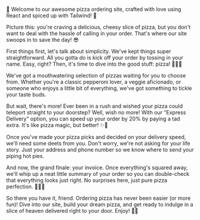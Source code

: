 🍕 Welcome to our awesome pizza ordering site, crafted with love using React and spiced up with Tailwind! 🚀

Picture this: you're craving a delicious, cheesy slice of pizza, but you don't want to deal with the hassle of calling in your order. That's where our site swoops in to save the day! 😎

First things first, let's talk about simplicity. We've kept things super straightforward. All you gotta do is kick off your order by tossing in your name. Easy, right? Then, it's time to dive into the good stuff: pizza! 🍕🍕🍕

We've got a mouthwatering selection of pizzas waiting for you to choose from. Whether you're a classic pepperoni lover, a veggie aficionado, or someone who enjoys a little bit of everything, we've got something to tickle your taste buds.

But wait, there's more! Ever been in a rush and wished your pizza could teleport straight to your doorstep? Well, wish no more! With our "Express Delivery" option, you can speed up your order by 20% by paying a tad extra. It's like pizza magic, but better! ✨💨

Once you've made your pizza picks and decided on your delivery speed, we'll need some deets from you. Don't worry, we're not asking for your life story. Just your address and phone number so we know where to send your piping hot pies.

And now, the grand finale: your invoice. Once everything's squared away, we'll whip up a neat little summary of your order so you can double-check that everything looks just right. No surprises here, just pure pizza perfection. 📜🍕💯

So there you have it, friend. Ordering pizza has never been easier (or more fun)! Dive into our site, build your dream pizza, and get ready to indulge in a slice of heaven delivered right to your door. Enjoy! 🍕🎉
